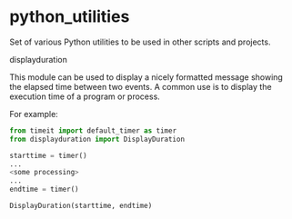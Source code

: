 # python_utilities
Set of various Python utilities to be used in other scripts and projects.


displayduration

This module can be used to display a nicely formatted message showing the elapsed time between two events.
A common use is to display the execution time of a program or process.

For example:
```python
from timeit import default_timer as timer
from displayduration import DisplayDuration

starttime = timer()
...
<some processing>
...
endtime = timer()

DisplayDuration(starttime, endtime)
```


